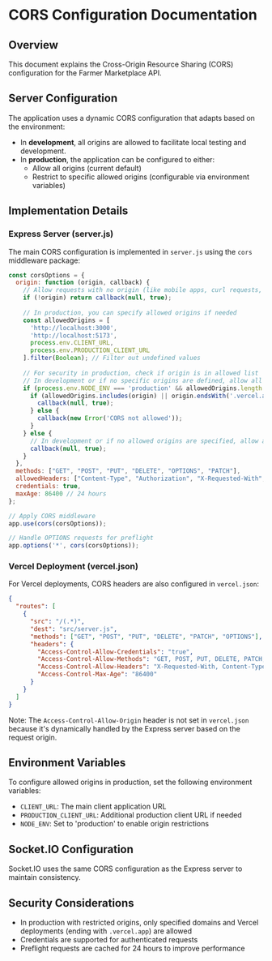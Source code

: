 # CORS Configuration Documentation

## Overview

This document explains the Cross-Origin Resource Sharing (CORS) configuration for the Farmer Marketplace API.

## Server Configuration

The application uses a dynamic CORS configuration that adapts based on the environment:

- In **development**, all origins are allowed to facilitate local testing and development.
- In **production**, the application can be configured to either:
  - Allow all origins (current default)
  - Restrict to specific allowed origins (configurable via environment variables)

## Implementation Details

### Express Server (server.js)

The main CORS configuration is implemented in `server.js` using the `cors` middleware package:

```javascript
const corsOptions = {
  origin: function (origin, callback) {
    // Allow requests with no origin (like mobile apps, curl requests, etc)
    if (!origin) return callback(null, true);
    
    // In production, you can specify allowed origins if needed
    const allowedOrigins = [
      'http://localhost:3000',
      'http://localhost:5173',
      process.env.CLIENT_URL,
      process.env.PRODUCTION_CLIENT_URL
    ].filter(Boolean); // Filter out undefined values
    
    // For security in production, check if origin is in allowed list
    // In development or if no specific origins are defined, allow all
    if (process.env.NODE_ENV === 'production' && allowedOrigins.length > 0) {
      if (allowedOrigins.includes(origin) || origin.endsWith('.vercel.app')) {
        callback(null, true);
      } else {
        callback(new Error('CORS not allowed'));
      }
    } else {
      // In development or if no allowed origins are specified, allow all origins
      callback(null, true);
    }
  },
  methods: ["GET", "POST", "PUT", "DELETE", "OPTIONS", "PATCH"],
  allowedHeaders: ["Content-Type", "Authorization", "X-Requested-With", "Origin", "Accept"],
  credentials: true,
  maxAge: 86400 // 24 hours
};

// Apply CORS middleware
app.use(cors(corsOptions));

// Handle OPTIONS requests for preflight
app.options('*', cors(corsOptions));
```

### Vercel Deployment (vercel.json)

For Vercel deployments, CORS headers are also configured in `vercel.json`:

```json
{
  "routes": [
    {
      "src": "/(.*)",
      "dest": "src/server.js",
      "methods": ["GET", "POST", "PUT", "DELETE", "PATCH", "OPTIONS"],
      "headers": {
        "Access-Control-Allow-Credentials": "true",
        "Access-Control-Allow-Methods": "GET, POST, PUT, DELETE, PATCH, OPTIONS",
        "Access-Control-Allow-Headers": "X-Requested-With, Content-Type, Accept, Authorization, Origin",
        "Access-Control-Max-Age": "86400"
      }
    }
  ]
}
```

Note: The `Access-Control-Allow-Origin` header is not set in `vercel.json` because it's dynamically handled by the Express server based on the request origin.

## Environment Variables

To configure allowed origins in production, set the following environment variables:

- `CLIENT_URL`: The main client application URL
- `PRODUCTION_CLIENT_URL`: Additional production client URL if needed
- `NODE_ENV`: Set to 'production' to enable origin restrictions

## Socket.IO Configuration

Socket.IO uses the same CORS configuration as the Express server to maintain consistency.

## Security Considerations

- In production with restricted origins, only specified domains and Vercel deployments (ending with `.vercel.app`) are allowed
- Credentials are supported for authenticated requests
- Preflight requests are cached for 24 hours to improve performance 